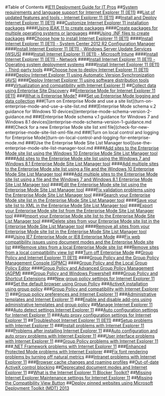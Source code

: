 #Table of Contents
#[IE11 Deployment Guide for IT Pros](ie11-deployment-guide-for-it-pros.md)
##[System requirements and language support for Internet Explorer 11 (IE11)](system-requirements-and-language-support-for-ie11.md)
##[List of updated features and tools - Internet Explorer 11 (IE11)](updated-features-and-tools-with-ie11.md)
##[Install and Deploy Internet Explorer 11 (IE11)](install-and-deploy-ie11.md)
###[Customize Internet Explorer 11 installation packages](customize-ie11-install-packages.md)
####[Using IEAK 11 to create packages](using-ieak11-to-create-install-packages.md)
####[Create packages for multiple operating systems or languages](create-install-packages-for-multiple-operating-systems-or-languages.md)
####[Using .INF files to create packages](using-inf-files-to-create-install-packages.md)
###[Choose how to install Internet Explorer 11 (IE11)](choose-how-to-install-ie11.md)
####[Install Internet Explorer 11 (IE11) - System Center 2012 R2 Configuration Manager](install-ie11-using-system-center-configuration-manager.md)
####[Install Internet Explorer 11 (IE11) - Windows Server Update Services (WSUS)](install-ie11-using-windows-server-update-services-wsus.md)
####[Install Internet Explorer 11 (IE11) - Microsoft Intune](install-ie11-using-microsoft-intune.md)
####[Install Internet Explorer 11 (IE11) - Network](install-ie11-using-the-network.md)
####[Install Internet Explorer 11 (IE11) - Operating system deployment systems](install-ie11-using-operating-system-deployment-systems.md)
####[Install Internet Explorer 11 (IE11) - Third-party tools](install-ie11-using-third-party-tools.md)
###[Choose how to deploy Internet Explorer 11 (IE11)](choose-how-to-deploy-ie11.md)
####[Deploy Internet Explorer 11 using Automatic Version Synchronization (AVS)](deploy-ie11-using-automatic-version-synchronization-avs.md)
####[Deploy Internet Explorer 11 using software distribution tools](deploy-ie11-using-software-distribution-tools.md)
###[Virtualization and compatibility with Internet Explorer 11](virtualization-and-compatibility-with-ie11.md)
##[Collect data using Enterprise Site Discovery](collect-data-using-enterprise-site-discovery.md)
##[Enterprise Mode for Internet Explorer 11 (IE11)](enterprise-mode-overview-for-ie11.md)
###[What is Enterprise Mode?](what-is-enterprise-mode.md)
###[Set up Enterprise Mode logging and data collection](set-up-enterprise-mode-logging-and-data-collection.md)
###[Turn on Enterprise Mode and use a site list](turn-on-enterprise-mode-and-use-a-site-list.md
###[Enterprise Mode schema v.2 guidance for Windows 10 devices](enterprise-mode-schema-version-2-guidance.md
###[Enterprise Mode schema v.1 guidance for Windows 7 and Windows 8.1 devices](enterprise-mode-schema-version-1-guidance.md
###[Check for a new Enterprise Mode site list xml file](check-for-new-enterprise-mode-site-list-xml-file.md
###[Turn on local control and logging for Enterprise Mode](turn-on-local-control-and-logging-for-enterprise-mode.md
###[Use the Enterprise Mode Site List Manager tool](use-the-enterprise-mode-site-list-manager-tool.md
####[Add sites to the Enterprise Mode site list using the Windows 10 Enterprise Mode Site List Manager tool](add-single-sites-to-enterprise-mode-site-list-using-the-version-2-enterprise-mode-tool.md)
####[Add sites to the Enterprise Mode site list using the Windows 7 and Windows 8.1 Enterprise Mode Site List Manager tool](add-single-sites-to-enterprise-mode-site-list-using-the-version-1-enterprise-mode-tool.md)
####[Add multiple sites to the Enterprise Mode site list using a file and the Windows 10 Enterprise Mode Site List Manager tool](add-multiple-sites-to-enterprise-mode-site-list-using-the-version-2-schema-and-enterprise-mode-tool.md)
####[Add multiple sites to the Enterprise Mode site list using a file and the Windows 7 and Windows 8.1 Enterprise Mode Site List Manager tool](add-multiple-sites-to-enterprise-mode-site-list-using-the-version-1-schema-and-enterprise-mode-tool.md)
####[Edit the Enterprise Mode site list using the Enterprise Mode Site List Manager tool](edit-the-enterprise-mode-site-list-using-the-enterprise-mode-site-list-manager.md)
####[Fix validation problems using the Enterprise Mode Site List Manager tool](fix-validation-problems-using-the-enterprise-mode-site-list-manager.md)
####[Search your Enterprise Mode site list in the Enterprise Mode Site List Manager tool](search-your-enterprise-mode-site-list-in-the-enterprise-mode-site-list-manager.md)
####[Save your site list to XML in the Enterprise Mode Site List Manager tool](save-your-site-list-to-xml-in-the-enterprise-mode-site-list-manager.md)
####[Export your Enterprise Mode site list from the Enterprise Mode Site List Manager tool](export-your-enterprise-mode-site-list-from-the-enterprise-mode-site-list-manager.md)
####[Import your Enterprise Mode site list to the Enterprise Mode Site List Manager tool](import-into-the-enterprise-mode-site-list-manager.md)
####[Delete sites from your Enterprise Mode site list in the Enterprise Mode Site List Manager tool](delete-sites-from-your-enterprise-mode-site-list-in-the-enterprise-mode-site-list-manager.md)
####[Remove all sites from your Enterprise Mode site list in the Enterprise Mode Site List Manager tool](remove-all-sites-from-your-enterprise-mode-site-list-in-the-enterprise-mode-site-list-manager.md)
###[Using IE7 Enterprise Mode or IE8 Enterprise Mode](using-enterprise-mode.md)
###[Fix web compatibility issues using document modes and the Enterprise Mode site list](fix-compat-issues-with-doc-modes-and-enterprise-mode-site-list.md)
###[Remove sites from a local Enterprise Mode site list](remove-sites-from-a-local-enterprise-mode-site-list.md)
###[Remove sites from a local compatibility view list](remove-sites-from-a-local-compatibililty-view-list.md)
###[Turn off Enterprise Mode](turn-off-enterprise-mode.md)
##[Group Policy and Internet Explorer 11 (IE11)](group-policy-and-ie11.md)
####[Group Policy and the Group Policy Management Console (GPMC)](group-policy-and-group-policy-mgmt-console-ie11.md)
####[Group Policy and the Local Group Policy Editor](group-policy-and-local-group-policy-editor-ie11.md)
####[Group Policy and Advanced Group Policy Management (AGPM)](group-policy-and-advanced-group-policy-mgmt-ie11.md)
####[Group Policy and Windows Powershell](group-policy-windows-powershell-ie11.md)
####[Group Policy and Shortcut Extensions](group-policy-shortcut-extensions-ie11.md)
###[New group policy settings for Internet Explorer 11](new-group-policy-settings-for-ie11.md)
###[Set the default browser using Group Policy](.md)
###[ActiveX installation using group policy](set-the-default-browser-using-group-policy.md)
###[Group Policy and compatibility with Internet Explorer 11](group-policy-compatability-with-ie11.md)
###[Group policy preferences and Internet Explorer 11](group-policy-preferences-and-ie11.md)
###[Administrative templates and Internet Explorer 11](administrative-templates-and-ie11.md)
###[Enable and disable add-ons using administrative templates and group policy](enable-and-disable-add-ons-using-administrative-templates-and-group-policy.md)
##[Manage Internet Explorer 11](manage-ie11-overview.md)
###[Auto detect settings Internet Explorer 11](auto-detect-settings-for-ie11.md)
###[Auto configuration settings for Internet Explorer 11](auto-configuration-settings-for-ie11.md)
###[Auto proxy configuration settings for Internet Explorer 11](auto-proxy-configuration-settings-for-ie11.md)
##[Troubleshoot Internet Explorer 11 (IE11)](troubleshoot-ie11.md)
###[Setup problems with Internet Explorer 11](setup-problems-with-ie11.md)
###[Install problems with Internet Explorer 11](install-problems-with-ie11.md)
###[Problems after installing Internet Explorer 11](problems-after-installing-ie11.md)
###[Auto configuration and auto proxy problems with Internet Explorer 11](auto-configuration-and-auto-proxy-problems-with-ie11.md)
###[User interface problems with Internet Explorer 11](user-interface-problems-with-ie11.md)
###[Group Policy problems with Internet Explorer 11](group-policy-problems-ie11.md)
###[.NET Framework problems with Internet Explorer 11](net-framework-problems-with-ie11.md)
###[Enhanced Protected Mode problems with Internet Explorer](enhanced-protected-mode-problems-with-ie11.md)
###[Fix font rendering problems by turning off natural metrics](turn-off-natural-metrics.md)
###[Intranet problems with Internet Explorer 11](intranet-problems-and-ie11.md)
###[Browser cache changes and roaming profiles](browser-cache-changes-and-roaming-profiles.md)
##[Out-of-date ActiveX control blocking](out-of-date-activex-control-blocking.md)
##[Deprecated document modes and Internet Explorer 11](deprecated-document-modes.md)
##[What is the Internet Explorer 11 Blocker Toolkit?](what-is-the-internet-explorer-11-blocker-toolkit.md)
##[Missing Internet Explorer Maintenance settings for Internet Explorer 11](missing-internet-explorer-maintenance-settings-for-ie11.md)
##[Missing the Compatibility View Button](missing-the-compatibility-view-button.md)
##[Deploy pinned websites using Microsoft Deployment Toolkit (MDT) 2013](deploy-pinned-sites-using-mdt-2013.md)